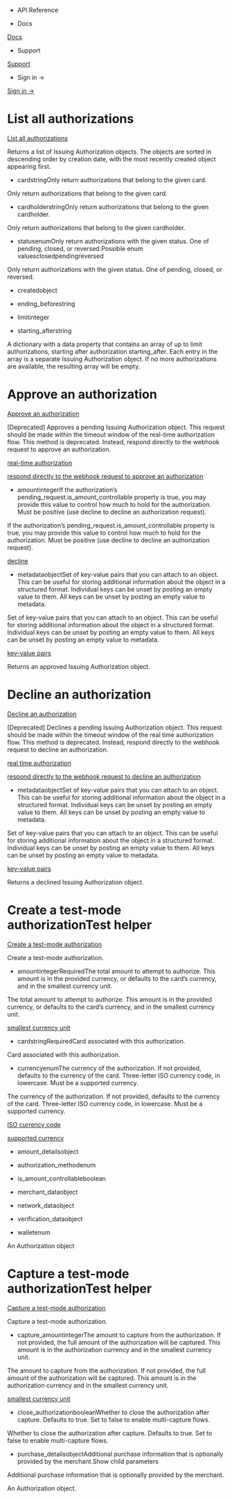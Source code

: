 - API Reference

- Docs

[Docs](/)

- Support

[Support](https://support.stripe.com)

- Sign in →

[Sign in →](https://dashboard.stripe.com/login)

# List all authorizations

[List all authorizations](/api/issuing/authorizations/list)

Returns a list of Issuing Authorization objects. The objects are sorted in descending order by creation date, with the most recently created object appearing first.

- cardstringOnly return authorizations that belong to the given card.

Only return authorizations that belong to the given card.

- cardholderstringOnly return authorizations that belong to the given cardholder.

Only return authorizations that belong to the given cardholder.

- statusenumOnly return authorizations with the given status. One of pending, closed, or reversed.Possible enum valuesclosedpendingreversed

Only return authorizations with the given status. One of pending, closed, or reversed.

- createdobject

- ending_beforestring

- limitinteger

- starting_afterstring

A dictionary with a data property that contains an array of up to limit authorizations, starting after authorization starting_after. Each entry in the array is a separate Issuing Authorization object. If no more authorizations are available, the resulting array will be empty.

# Approve an authorization

[Approve an authorization](/api/issuing/authorizations/approve)

[Deprecated] Approves a pending Issuing Authorization object. This request should be made within the timeout window of the real-time authorization flow. This method is deprecated. Instead, respond directly to the webhook request to approve an authorization.

[real-time authorization](/issuing/controls/real-time-authorizations)

[respond directly to the webhook request to approve an authorization](/issuing/controls/real-time-authorizations#authorization-handling)

- amountintegerIf the authorization’s pending_request.is_amount_controllable property is true, you may provide this value to control how much to hold for the authorization. Must be positive (use decline to decline an authorization request).

If the authorization’s pending_request.is_amount_controllable property is true, you may provide this value to control how much to hold for the authorization. Must be positive (use decline to decline an authorization request).

[decline](/api/issuing/authorizations/decline)

- metadataobjectSet of key-value pairs that you can attach to an object. This can be useful for storing additional information about the object in a structured format. Individual keys can be unset by posting an empty value to them. All keys can be unset by posting an empty value to metadata.

Set of key-value pairs that you can attach to an object. This can be useful for storing additional information about the object in a structured format. Individual keys can be unset by posting an empty value to them. All keys can be unset by posting an empty value to metadata.

[key-value pairs](/api/metadata)

Returns an approved Issuing Authorization object.

# Decline an authorization

[Decline an authorization](/api/issuing/authorizations/decline)

[Deprecated] Declines a pending Issuing Authorization object. This request should be made within the timeout window of the real time authorization flow. This method is deprecated. Instead, respond directly to the webhook request to decline an authorization.

[real time authorization](/issuing/controls/real-time-authorizations)

[respond directly to the webhook request to decline an authorization](/issuing/controls/real-time-authorizations#authorization-handling)

- metadataobjectSet of key-value pairs that you can attach to an object. This can be useful for storing additional information about the object in a structured format. Individual keys can be unset by posting an empty value to them. All keys can be unset by posting an empty value to metadata.

Set of key-value pairs that you can attach to an object. This can be useful for storing additional information about the object in a structured format. Individual keys can be unset by posting an empty value to them. All keys can be unset by posting an empty value to metadata.

[key-value pairs](/api/metadata)

Returns a declined Issuing Authorization object.

# Create a test-mode authorizationTest helper

[Create a test-mode authorization](/api/issuing/authorizations/test_mode_create)

Create a test-mode authorization.

- amountintegerRequiredThe total amount to attempt to authorize. This amount is in the provided currency, or defaults to the card’s currency, and in the smallest currency unit.

The total amount to attempt to authorize. This amount is in the provided currency, or defaults to the card’s currency, and in the smallest currency unit.

[smallest currency unit](/currencies#zero-decimal)

- cardstringRequiredCard associated with this authorization.

Card associated with this authorization.

- currencyenumThe currency of the authorization. If not provided, defaults to the currency of the card. Three-letter ISO currency code, in lowercase. Must be a supported currency.

The currency of the authorization. If not provided, defaults to the currency of the card. Three-letter ISO currency code, in lowercase. Must be a supported currency.

[ISO currency code](https://www.iso.org/iso-4217-currency-codes.html)

[supported currency](https://stripe.com/docs/currencies)

- amount_detailsobject

- authorization_methodenum

- is_amount_controllableboolean

- merchant_dataobject

- network_dataobject

- verification_dataobject

- walletenum

An Authorization object

# Capture a test-mode authorizationTest helper

[Capture a test-mode authorization](/api/issuing/authorizations/test_mode_capture)

Capture a test-mode authorization.

- capture_amountintegerThe amount to capture from the authorization. If not provided, the full amount of the authorization will be captured. This amount is in the authorization currency and in the smallest currency unit.

The amount to capture from the authorization. If not provided, the full amount of the authorization will be captured. This amount is in the authorization currency and in the smallest currency unit.

[smallest currency unit](/currencies#zero-decimal)

- close_authorizationbooleanWhether to close the authorization after capture. Defaults to true. Set to false to enable multi-capture flows.

Whether to close the authorization after capture. Defaults to true. Set to false to enable multi-capture flows.

- purchase_detailsobjectAdditional purchase information that is optionally provided by the merchant.Show child parameters

Additional purchase information that is optionally provided by the merchant.

An Authorization object.
